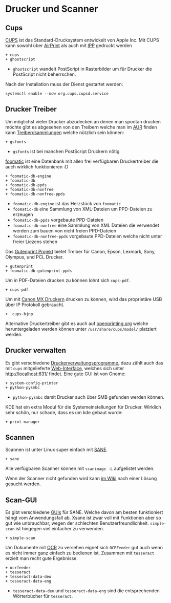 # Drucker und Scanner

## Cups

[CUPS](https://wiki.archlinux.org/index.php/CUPS) ist das Standard-Drucksystem entwickelt von Apple Inc. Mit CUPS kann sowohl über [AirPrint](https://de.wikipedia.org/wiki/AirPrint) als auch mit [IPP](https://de.wikipedia.org/wiki/Internet_Printing_Protocol) gedruckt werden

    + cups
    + ghostscript

* `ghostscript` wandelt PostScript in Rasterbilder um für Drucker die PostScript nicht beherrschen.


Nach der Installation muss der Dienst gestartet werden:

    systemctl enable --now org.cups.cupsd.service


## Drucker Treiber

Um möglichst vieler Drucker abzudecken an denen man spontan drucken möchte gibt es abgesehen von den Treibern welche man im [AUR](https://aur.archlinux.org/packages/?O=0&SeB=nd&K=canon&outdated=&SB=n&SO=a&PP=50&do_Search=Go) finden kann [Treiberdsammlungen](https://wiki.archlinux.org/index.php/CUPS#OpenPrinting_CUPS_filters) welche nützlich sein können:

    + gsfonts


* `gsfonts` ist bei manchen PostScript Druckern nötig


[foomatic](https://wiki.linuxfoundation.org/openprinting/database/foomatic) ist eine Datenbank mit allen frei verfügbaren Druckertreiber die auch wirklich funktionieren :D 

    + foomatic-db-engine
    + foomatic-db
    + foomatic-db-ppds 
    + foomatic-db-nonfree
    + foomatic-db-nonfree-ppds

* `foomatic-db-engine` ist das Herzstück von `foomatic`
* `foomatic-db` eine Sammlung von XML-Dateien um PPD-Dateien zu erzeugen
* `foomatic-db-ppds` vorgebaute PPD-Dateien
* `foomatic-db-nonfree` eine Sammlung von XML Dateien die verwendet werden zum bauen von nicht freien PPD-Dateien
* `foomatic-db-nonfree-ppds` vorgebaute PPD-Dateien welche nicht unter freier Liezens stehen 


Das [Gutenprint Projekt](http://gimp-print.sourceforge.net/) bietet Treiber für Canon, Epson, Lexmark, Sony, Olympus, und PCL Drucker.

    + gutenprint
    + foomatic-db-gutenprint-ppds

Um in PDF-Dateien drucken zu können lohnt sich `cups-pdf`.

    + cups-pdf


Um mit [Canon MX Druckern](https://wiki.archlinux.de/title/Drucken_mit_Canon_MX_(PIXMA,_850,_etc.)) drucken zu können, wird das proprietäre USB über IP Protokoll gebraucht.

    +  cups-bjnp

Alternative Druckertreiber gibt es auch auf [openprinting.org](http://www.openprinting.org/printers) welche heruntergeladen werden können unter `/usr/share/cups/model/` platziert werden.




## Drucker verwalten

Es gibt verschiedene [Druckerverwaltungsprogramme](https://wiki.archlinux.org/index.php/CUPS#GUI_applications), dazu zählt auch das mit `cups` mitgelieferte [Web-Interface](https://wiki.archlinux.org/index.php/CUPS#Web_interface), welches sich unter [http://localhost:631/](http://localhost:631/) findet. Eine gute GUI ist von Gnome:

    + system-config-printer
    + python-pysmbc

* `python-pysmbc` damit Drucker auch über SMB gefunden werden können.

KDE hat ein extra Modul für die Systemeinstellungen für Drucker. Wirklich sehr schön, nur schade, dass es um kde gebaut wurde:

    + print-manager


## Scannen

Scannen ist unter Linux super einfach mit [SANE](https://wiki.archlinux.org/index.php/SANE).

    + sane

Alle verfügbaren Scanner können mit `scanimage -L` aufgelistet werden.

Wenn der Scanner nicht gefunden wird kann [im Wiki](https://wiki.archlinux.org/index.php/SANE/Scanner-specific_problems) nach einer Lösung gesucht werden.

## Scan-GUI

Es gibt verschiedene [GUIs](https://wiki.archlinux.org/index.php/SANE#Install_a_frontend) für SANE. Welche davon am besten funktioniert hängt vom Anwendungsfall ab. Xsane ist zwar voll mit Funktionen aber so gut wie unbrauchbar, wegen der schlechten Benutzerfreundlichkeit. `simple-scan` ist hingegen viel einfacher zu verwenden.

    + simple-scan

Um Dokumente mit [OCR](https://wiki.archlinux.org/index.php/list_of_applications#OCR_software) zu versehen eignet sich `OCRFeeder` gut auch wenn es nicht immer ganz einfach zu bedienen ist. Zusammen mit `tesseract` erzielt man recht gute Ergebnisse.

    + ocrfeeder
    + tesseract
    + tesseract-data-deu
    + tesseract-data-eng

* `tesseract-data-deu` und `tesseract-data-eng` sind die entsprechenden Wörterbücher für `tesseract`.